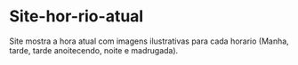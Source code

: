 # Site-hor-rio-atual
Site mostra a hora atual com imagens ilustrativas para cada horario (Manha, tarde, tarde anoitecendo, noite e madrugada).
